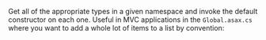 Get all of the appropriate types in a given namespace and invoke the default constructor on each one. Useful in MVC applications in the <code>Global.asax.cs</code> where you want to add a whole lot of items to a list by convention:

<script src="https://gist.github.com/craigles/9f4ffea8965e6ac5833818efb4ae2013.js"></script>
